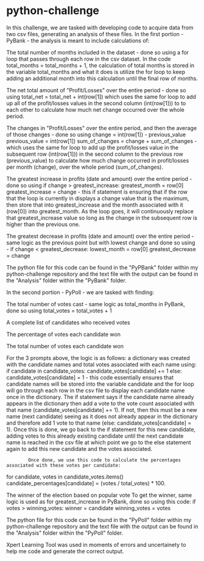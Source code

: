 # python-challenge
In this challenge, we are tasked with developing code to acquire data from two csv files, generating an analysis of these files. In the first portion - PyBank - the analysis is meant to include calculations of: 

The total number of months included in the dataset - done so using a for loop that passes through each row in the csv dataset. In the code total_months = total_months + 1, the calculation of total months is stored in the variable total_months and what it does is utilize the for loop to keep adding an additional month into this calculation until the final row of months.

The net total amount of "Profit/Losses" over the entire period - done so using total_net = total_net + int(row[1]) which uses the same for loop to add up all of the profit/losses values in the second column (int(row[1])) to to each other to calculate how much net change occurred over the whole period.

The changes in "Profit/Losses" over the entire period, and then the average of those changes - done so using change = int(row[1]) - previous_value
        previous_value = int(row[1])
        sum_of_changes = change + sum_of_changes - which uses the same for loop to add up the profit/losses value in the subsequent row (int(row[1])) in the second column to the previous row (previous_value) to calculate how much change occurred in profit/losses per month (change), over the whole period (sum_of_changes).

The greatest increase in profits (date and amount) over the entire period - done so using 
if change > greatest_increase:
            greatest_month = row[0]
            greatest_increase = change - this if statement is ensuring that if the row that the loop is currently in displays a change value that is the maximum, then store that into greatest_increase and the month associated with it (row[0]) into greatest_month. As the loop goes, it will continuously replace that greatest_increase value so long as the change in the subsequent row is higher than the previous one.

The greatest decrease in profits (date and amount) over the entire period - same logic as the previous point but with lowest change and done so using - if change < greatest_decrease:
            lowest_month = row[0]
            greatest_decrease = change 

The python file for this code can be found in the "PyPBank" folder within my python-challenge repository and the text file with the output can be found in the "Analysis" folder within the "PyBank" folder.

In the second portion - PyPoll - we are tasked with finding:

The total number of votes cast - same logic as total_months in PyBank, done so using 
total_votes = total_votes + 1


A complete list of candidates who received votes

The percentage of votes each candidate won

The total number of votes each candidate won

For the 3 prompts above, the logic is as follows: a dictionary was created with the candidate names and total votes associated with each name using: 
if candidate in candidate_votes:
            candidate_votes[candidate] += 1
        else:
            candidate_votes[candidate] = 1 - this code essentially ensures that candidate names will be stored into the variable candidate and the for loop will go through each row in the csv file to display each candidate name once in the dictionary. The if statement says if the candidate name already appears in the dictionary then add a vote to the vote count associated with that name (candidate_votes[candidate] += 1). If not, then this must be a new name (next candidate) seeing as it does not already appear in the dictionary and therefore add 1 vote to that name (else: candidate_votes[candidate] = 1). Once this is done, we go back to the if statement for this new candidate, adding votes to this already existing candidate until the next candidate name is reached in the csv file at which point we go to the else statement again to add this new candidate and the votes associated.

            Once done, we use this code to calculate the percentages associated with these votes per candidate: 
for candidate, votes in candidate_votes.items()
        candidate_percentages[candidate] = (votes / total_votes) * 100.

The winner of the election based on popular vote
To get the winner, same logic is used as for greatest_increase in PyBank, done so using this code: 
if votes > winning_votes:
            winner = candidate
            winning_votes = votes

The python file for this code can be found in the "PyPoll" folder within my python-challenge repository and the text file with the output can be found in the "Analysis" folder within the "PyPoll" folder.

Xpert Learning Tool was used in moments of errors and uncertainety to help me code and generate the correct output.
